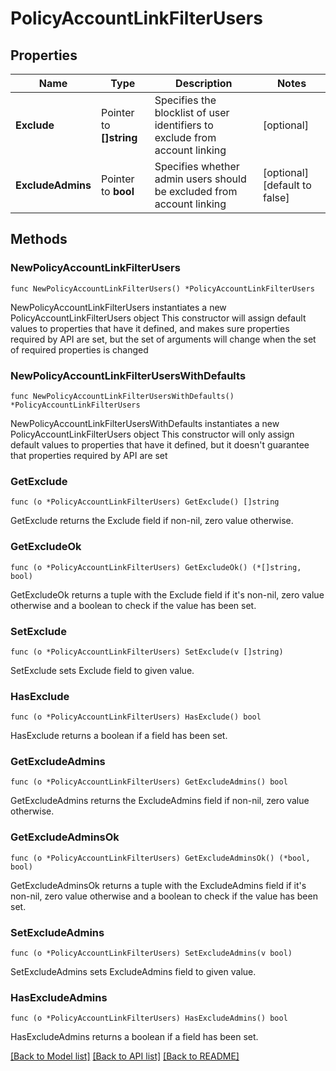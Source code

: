 # PolicyAccountLinkFilterUsers

## Properties

Name | Type | Description | Notes
------------ | ------------- | ------------- | -------------
**Exclude** | Pointer to **[]string** | Specifies the blocklist of user identifiers to exclude from account linking | [optional] 
**ExcludeAdmins** | Pointer to **bool** | Specifies whether admin users should be excluded from account linking | [optional] [default to false]

## Methods

### NewPolicyAccountLinkFilterUsers

`func NewPolicyAccountLinkFilterUsers() *PolicyAccountLinkFilterUsers`

NewPolicyAccountLinkFilterUsers instantiates a new PolicyAccountLinkFilterUsers object
This constructor will assign default values to properties that have it defined,
and makes sure properties required by API are set, but the set of arguments
will change when the set of required properties is changed

### NewPolicyAccountLinkFilterUsersWithDefaults

`func NewPolicyAccountLinkFilterUsersWithDefaults() *PolicyAccountLinkFilterUsers`

NewPolicyAccountLinkFilterUsersWithDefaults instantiates a new PolicyAccountLinkFilterUsers object
This constructor will only assign default values to properties that have it defined,
but it doesn't guarantee that properties required by API are set

### GetExclude

`func (o *PolicyAccountLinkFilterUsers) GetExclude() []string`

GetExclude returns the Exclude field if non-nil, zero value otherwise.

### GetExcludeOk

`func (o *PolicyAccountLinkFilterUsers) GetExcludeOk() (*[]string, bool)`

GetExcludeOk returns a tuple with the Exclude field if it's non-nil, zero value otherwise
and a boolean to check if the value has been set.

### SetExclude

`func (o *PolicyAccountLinkFilterUsers) SetExclude(v []string)`

SetExclude sets Exclude field to given value.

### HasExclude

`func (o *PolicyAccountLinkFilterUsers) HasExclude() bool`

HasExclude returns a boolean if a field has been set.

### GetExcludeAdmins

`func (o *PolicyAccountLinkFilterUsers) GetExcludeAdmins() bool`

GetExcludeAdmins returns the ExcludeAdmins field if non-nil, zero value otherwise.

### GetExcludeAdminsOk

`func (o *PolicyAccountLinkFilterUsers) GetExcludeAdminsOk() (*bool, bool)`

GetExcludeAdminsOk returns a tuple with the ExcludeAdmins field if it's non-nil, zero value otherwise
and a boolean to check if the value has been set.

### SetExcludeAdmins

`func (o *PolicyAccountLinkFilterUsers) SetExcludeAdmins(v bool)`

SetExcludeAdmins sets ExcludeAdmins field to given value.

### HasExcludeAdmins

`func (o *PolicyAccountLinkFilterUsers) HasExcludeAdmins() bool`

HasExcludeAdmins returns a boolean if a field has been set.


[[Back to Model list]](../README.md#documentation-for-models) [[Back to API list]](../README.md#documentation-for-api-endpoints) [[Back to README]](../README.md)


